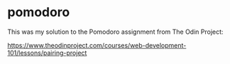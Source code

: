 # pomodoro

This was my solution to the Pomodoro assignment from The Odin Project:

https://www.theodinproject.com/courses/web-development-101/lessons/pairing-project
